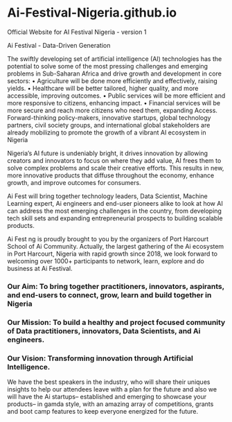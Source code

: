 # Ai-Festival-Nigeria.github.io
Official Website for AI Festival Nigeria - version 1




Ai Festival - Data-Driven Generation



The swiftly developing set of artificial intelligence (AI) technologies has the potential to solve some of the most pressing challenges and emerging problems in Sub-Saharan Africa and drive growth and development in core sectors:
• Agriculture will be done more efficiently and effectively, raising yields.
• Healthcare will be better tailored, higher quality, and more accessible, improving outcomes.
• Public services will be more efficient and more responsive to citizens, enhancing impact.
• Financial services will be more secure and reach more citizens who need them, expanding
Access. Forward-thinking policy-makers, innovative startups, global technology partners, civil society groups, and international global stakeholders are already mobilizing to promote the growth of a vibrant AI ecosystem in Nigeria

Nigeria’s AI future is undeniably bright, it drives innovation by allowing creators and innovators to focus on where they add value, AI frees them to solve complex problems and scale their creative efforts. This results in new, more innovative products that diffuse throughout the economy, enhance growth, and improve outcomes for consumers.


Ai Fest will bring together technology leaders, Data Scientist, Machine Learning expert, Ai engineers and end-user pioneers alike to look at how AI can address the most emerging challenges in the country, from developing tech skill sets and expanding entrepreneurial prospects to building scalable products.


Ai Fest ng is proudly brought to you by the organizers of Port Harcourt School of Ai Community. Actually,  the largest gathering of the Ai ecosystem in Port Harcourt, Nigeria with rapid growth since 2018, we look forward to welcoming over 1000+ participants to network, learn, explore and do business at Ai Festival.


### Our Aim: To bring together practitioners, innovators, aspirants, and end-users to connect, grow, learn and build together in Nigeria

### Our Mission: To build a healthy and project focused community of Data practitioners, innovators, Data Scientists, and Ai engineers.

### Our Vision:  Transforming innovation through Artificial Intelligence.



We have the best speakers in the industry, who will share their uniques insights to help our attendees leave with a plan for the future and also we will have the Ai startups– established and emerging to showcase your products– in gamda style, with an amazing array of competitions, grants and boot camp features to keep everyone energized for the future.

